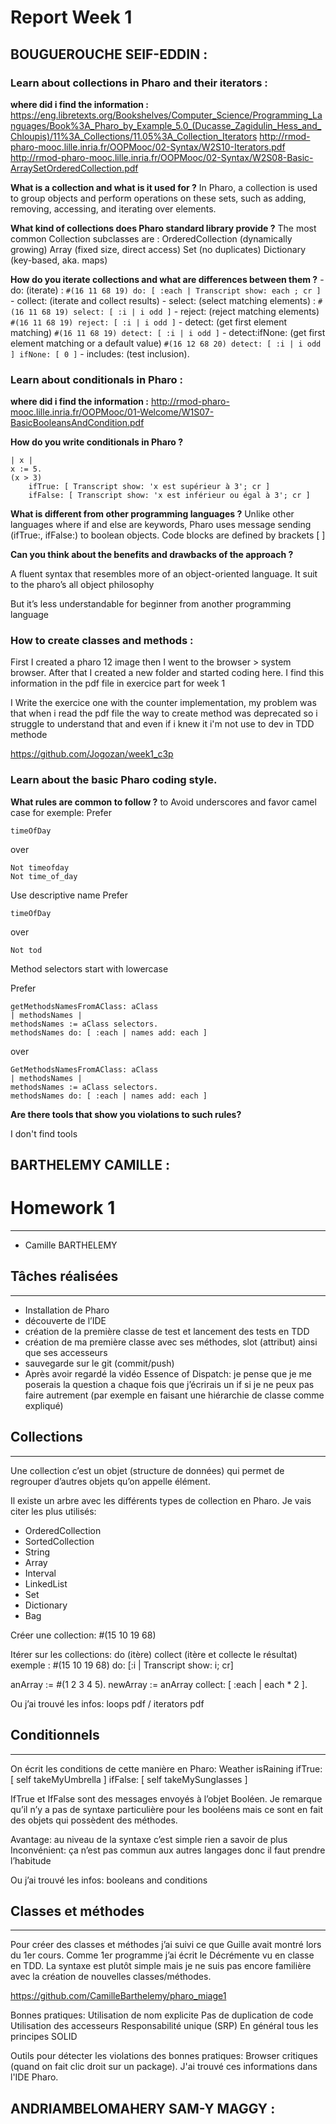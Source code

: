 # Report Week 1

## BOUGUEROUCHE SEIF-EDDIN :

### Learn about collections in Pharo and their iterators :
**where did i find the information :** 
https://eng.libretexts.org/Bookshelves/Computer_Science/Programming_Languages/Book%3A_Pharo_by_Example_5.0_(Ducasse_Zagidulin_Hess_and_Chloupis)/11%3A_Collections/11.05%3A_Collection_Iterators
http://rmod-pharo-mooc.lille.inria.fr/OOPMooc/02-Syntax/W2S10-Iterators.pdf
http://rmod-pharo-mooc.lille.inria.fr/OOPMooc/02-Syntax/W2S08-Basic-ArraySetOrderedCollection.pdf

**What is a collection and what is it used for ?**
In Pharo, a collection is used to group objects and perform operations on these sets, such as adding, removing, accessing, and iterating over elements.

**What kind of collections does Pharo standard library provide ?**
The most common Collection subclasses are : 
OrderedCollection (dynamically growing)
Array (fixed size, direct access)
Set (no duplicates)
Dictionary (key-based, aka. maps)

**How do you iterate collections and what are differences between them ?** 
	- do: (iterate) : `#(16 11 68 19) do: [ :each | Transcript show: each ; cr ]`
	- collect: (iterate and collect results)
	- select: (select matching elements) : `#(16 11 68 19) select: [ :i | i odd ]`
	- reject: (reject matching elements) ` #(16 11 68 19) reject: [ :i | i odd ]`
	- detect: (get first element matching) `#(16 11 68 19) detect: [ :i | i odd ]`
	- detect:ifNone: (get first element matching or a default value) `#(16 12 68 20) detect: [ :i | i odd ] ifNone: [ 0 ]`
	- includes: (test inclusion). 
### Learn about conditionals in Pharo :
**where did i find the information :** 
http://rmod-pharo-mooc.lille.inria.fr/OOPMooc/01-Welcome/W1S07-BasicBooleansAndCondition.pdf

**How do you write conditionals in Pharo ?**

```pharo
| x |
x := 5.
(x > 3)
	ifTrue: [ Transcript show: 'x est supérieur à 3'; cr ]
	ifFalse: [ Transcript show: 'x est inférieur ou égal à 3'; cr ]
```

**What is different from other programming languages ?**
Unlike other languages where if and else are keywords, Pharo uses message sending (ifTrue:, ifFalse:) to boolean objects.
Code blocks are defined by brackets [ ]

**Can you think about the benefits and drawbacks of the approach ?** 

A fluent syntax that resembles more of an object-oriented language.
It suit to the pharo’s all object philosophy

But it’s less understandable for beginner from another programming language 

### How to create classes and methods : 

First I created a pharo 12 image then I went to the browser > system browser. After that I  created a new folder and started coding here.
I find this information in the pdf file in exercice part for week 1

I Write the exercice one with the counter implementation, my problem was that when i read the pdf file the way to create method was deprecated so i struggle to understand that and even if i knew it i'm not use to dev in TDD methode

https://github.com/Jogozan/week1_c3p


### Learn about the basic Pharo coding style.

**What rules are common to follow ?** 
to Avoid underscores and favor camel case for exemple: 
Prefer

```pharo
timeOfDay
```
over
```pharo
Not timeofday
Not time_of_day
```
Use descriptive name
Prefer
```pharo
timeOfDay
```
over
```pharo
Not tod
```
Method selectors start with lowercase

Prefer
```pharo
getMethodsNamesFromAClass: aClass
| methodsNames |
methodsNames := aClass selectors.
methodsNames do: [ :each | names add: each ]
```
over
```pharo
GetMethodsNamesFromAClass: aClass
| methodsNames |
methodsNames := aClass selectors.
methodsNames do: [ :each | names add: each ]
```
**Are there tools that show you violations to such rules?** 

I don't find tools


## BARTHELEMY CAMILLE :

# Homework 1
---
- Camille BARTHELEMY

## Tâches réalisées
---
- Installation de Pharo
- découverte de l’IDE
- création de la première classe de test et lancement des tests en TDD
- création de ma première classe avec ses méthodes, slot (attribut) ainsi que ses accesseurs
- sauvegarde sur le git (commit/push)
- Après avoir regardé la vidéo Essence of Dispatch: je pense que je me poserais la question a chaque fois que j’écrirais un if si je ne peux pas faire autrement (par exemple en faisant une hiérarchie de classe comme expliqué)

## Collections
---
Une collection c’est un objet (structure de données) qui permet de regrouper d’autres objets qu’on appelle élément.

Il existe un arbre avec les différents types de collection en Pharo. Je vais citer les plus utilisés:
- OrderedCollection
- SortedCollection
- String
- Array
- Interval
- LinkedList
- Set
- Dictionary
- Bag

Créer une collection:
#(15 10 19 68)

Itérer sur les collections:
do (itère)
collect (itère et collecte le résultat)
exemple : 
#(15 10 19 68) do:
[:i | Transcript show: i; cr]

anArray := #(1 2 3 4 5).
newArray := anArray collect: [ :each | each * 2 ].

Ou j’ai trouvé les infos:
loops pdf / iterators pdf


## Conditionnels
---
On écrit les conditions de cette manière en Pharo:
Weather isRaining 
ifTrue: [ self takeMyUmbrella ] 
ifFalse: [ self takeMySunglasses ] 

IfTrue et IfFalse sont des messages envoyés à l’objet Booléen. Je remarque qu’il n’y a pas de syntaxe particulière pour les booléens mais ce sont en fait des objets qui possèdent des méthodes.

Avantage: au niveau de la syntaxe c’est simple rien a savoir de plus
Inconvénient: ça n’est pas commun aux autres langages donc il faut prendre l’habitude

Ou j’ai trouvé les infos:
booleans and conditions

## Classes et méthodes
---
Pour créer des classes et méthodes j’ai suivi ce que Guille avait montré lors du 1er cours. Comme 1er programme j’ai écrit le Décrémente vu en classe en TDD. La syntaxe est plutôt simple mais je ne suis pas encore familière avec la création de nouvelles classes/méthodes.

https://github.com/CamilleBarthelemy/pharo_miage1 

Bonnes pratiques:
Utilisation de nom explicite
Pas de duplication de code
Utilisation des accesseurs
Responsabilité unique (SRP)
En général tous les principes SOLID

Outils pour détecter les violations des bonnes pratiques:
Browser critiques (quand on fait clic droit sur un package). J'ai trouvé ces informations dans l'IDE Pharo.

## ANDRIAMBELOMAHERY SAM-Y MAGGY :
